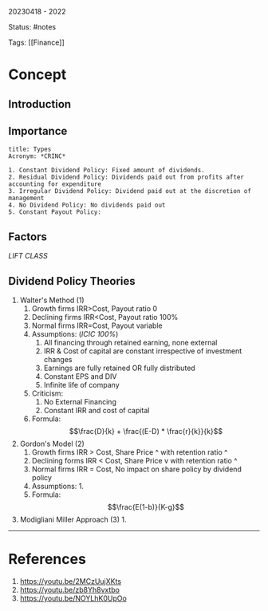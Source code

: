 20230418 - 2022

Status: #notes

Tags: [[Finance]]

# Concept
## Introduction


## Importance


``` ad-note
title: Types
Acronym: *CRINC*

1. Constant Dividend Policy: Fixed amount of dividends.
2. Residual Dividend Policy: Dividends paid out from profits after accounting for expenditure
3. Irregular Dividend Policy: Dividend paid out at the discretion of management
4. No Dividend Policy: No dividends paid out
5. Constant Payout Policy: 
```
## Factors
*LIFT CLASS*

## Dividend Policy Theories
1. Walter's Method (1)
	1. Growth firms IRR>Cost, Payout ratio 0
	2. Declining firms IRR<Cost, Payout ratio 100%
	3. NormaI firms IRR=Cost, Payout variable
	4. Assumptions: (*ICIC 100%*)
		1. All financing through retained earning, none external
		2. IRR & Cost of capital are constant irrespective of investment changes
		3. Earnings are fully retained OR fully distributed
		4. Constant EPS and DIV
		5. Infinite life of company
	5. Criticism:
		1. No External Financing
		2. Constant IRR and cost of capital
	6. Formula: $$\frac{D}{k} + \frac{(E-D) * \frac{r}{k}}{k}$$
2. Gordon's Model (2)
	1. Growth firms IRR > Cost, Share Price ^ with retention ratio ^
	2. Declining forms IRR < Cost, Share Price v with retention ratio ^
	3. Normal firms IRR = Cost, No impact on share policy by dividend policy
	4. Assumptions:
		1. 
	5. Formula: $$\frac{E(1-b)}{K-g}$$
4. Modigliani Miller Approach (3)
	1. 

---
# References
1. https://youtu.be/2MCzUujXKts
2. https://youtu.be/zb8Yh8vxtbo
3. https://youtu.be/NOYLhK0UpOo
